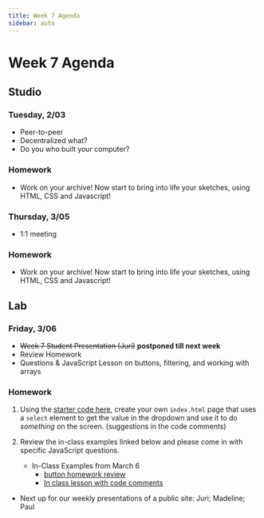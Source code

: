 ```yaml
---
title: Week 7 Agenda
sidebar: auto
---
```


# Week 7 Agenda

## Studio

### Tuesday, 2/03

- Peer-to-peer
- Decentralized what?
- Do you who built your computer?

### Homework

- Work on your archive! Now start to bring into life your sketches, using HTML, CSS and Javascript!

### Thursday, 3/05

- 1:1 meeting

### Homework

- Work on your archive! Now start to bring into life your sketches, using HTML, CSS and Javascript!

## Lab

### Friday, 3/06

- ~~Week 7 Student Presentation (Juri)~~ <b>postponed till next week</b>
- Review Homework
- Questions & JavaScript Lesson on buttons, filtering, and working with arrays

### Homework

1. Using the [starter code here](https://github.com/AndrewLevinson/symmetrical-octo-potato/blob/master/lab/week-7/select-starter.html), create your own `index.html` page that uses a `select` element to get the value in the dropdown and use it to do <i>something</i> on the screen. (suggestions in the code comments)

2. Review the in-class examples linked below and please come in with specific JavaScript questions.

   - In-Class Examples from March 6
     - [button homework review](https://github.com/AndrewLevinson/symmetrical-octo-potato/blob/master/lab/week-7/hw-review.html)
     - [In class lesson with code comments](https://github.com/AndrewLevinson/symmetrical-octo-potato/blob/master/lab/week-7/index-comments.html)

- Next up for our weekly presentations of a public site: Juri; Madeline; Paul
